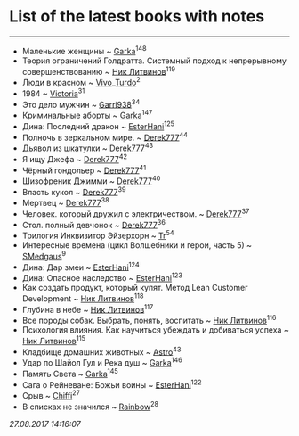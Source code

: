# List of the latest books with notes
---

* Маленькие женщины ~ [Garka](users/115/115753719718250012620-google)<sup>148</sup>
* Теория ограничений Голдратта. Системный подход к непрерывному совершенствованию ~ [Ник Литвинов](users/241/241974816-vkontakte)<sup>119</sup>
* Люди в красном ~ [Vivo_Turdo](users/115/115154203761453486437-google)<sup>2</sup>
* 1984 ~ [Victoria](users/113/113794223924688167852-google)<sup>31</sup>
* Это дело мужчин ~ [Garri938](users/114/114389869162010721507-google)<sup>34</sup>
* Криминальные аборты ~ [Garka](users/115/115753719718250012620-google)<sup>147</sup>
* Дина: Последний дракон ~ [EsterHani](users/305/30558181-vkontakte)<sup>125</sup>
* Полночь в зеркальном мире. ~ [Derek777](users/153/15386028-yandex)<sup>44</sup>
* Дьявол из шкатулки ~ [Derek777](users/153/15386028-yandex)<sup>43</sup>
* Я ищу Джефа ~ [Derek777](users/153/15386028-yandex)<sup>42</sup>
* Чёрный гондольер ~ [Derek777](users/153/15386028-yandex)<sup>41</sup>
* Шизофреник Джимми ~ [Derek777](users/153/15386028-yandex)<sup>40</sup>
* Власть кукол ~ [Derek777](users/153/15386028-yandex)<sup>39</sup>
* Мертвец ~ [Derek777](users/153/15386028-yandex)<sup>38</sup>
* Человек. который дружил с электричеством. ~ [Derek777](users/153/15386028-yandex)<sup>37</sup>
* Стол. полный девчонок ~ [Derek777](users/153/15386028-yandex)<sup>36</sup>
* Трилогия Инквизитор Эйзерхорн ~ [Tr](users/122/12282474-vkontakte)<sup>54</sup>
* Интересные времена (цикл Волшебники и герои, часть 5) ~ [SMedgaus](users/162/162444669-vkontakte)<sup>9</sup>
* Дина: Дар змеи ~ [EsterHani](users/305/30558181-vkontakte)<sup>124</sup>
* Дина: Опасное наследство ~ [EsterHani](users/305/30558181-vkontakte)<sup>123</sup>
* Как создать продукт, который купят. Метод Lean Customer Development ~ [Ник Литвинов](users/241/241974816-vkontakte)<sup>118</sup>
* Глубина в небе ~ [Ник Литвинов](users/241/241974816-vkontakte)<sup>117</sup>
* Все породы собак. Выбрать, понять, воспитать ~ [Ник Литвинов](users/241/241974816-vkontakte)<sup>116</sup>
* Психология влияния. Как научиться убеждать и добиваться успеха ~ [Ник Литвинов](users/241/241974816-vkontakte)<sup>115</sup>
* Кладбище домашних животных ~ [Astro](users/282/282662025-vkontakte)<sup>43</sup>
* Удар по Шайол Гул и Река душ ~ [Garka](users/115/115753719718250012620-google)<sup>146</sup>
* Память Света ~ [Garka](users/115/115753719718250012620-google)<sup>145</sup>
* Сага о Рейневане: Божьи воины ~ [EsterHani](users/305/30558181-vkontakte)<sup>122</sup>
* Срыв ~ [Chiffi](users/105/105831994080785626680-google)<sup>27</sup>
* В списках не значился ~ [Rainbow](users/109/109787328219839805802-google)<sup>28</sup>


_27.08.2017 14:16:07_
